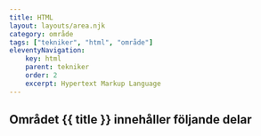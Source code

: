 ```yaml
---
title: HTML
layout: layouts/area.njk
category: område
tags: ["tekniker", "html", "område"]
eleventyNavigation:
    key: html
    parent: tekniker
    order: 2
    excerpt: Hypertext Markup Language
---
```

## Området {{ title }} innehåller följande delar